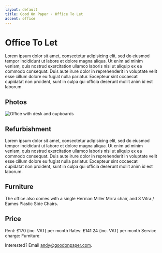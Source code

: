 ```yaml
---
layout: default
title: Good On Paper · Office To Let
accent: office
---
```


# Office To Let

Lorem ipsum dolor sit amet, consectetur adipisicing elit, sed do eiusmod tempor incididunt ut labore et dolore magna aliqua. Ut enim ad minim veniam, quis nostrud exercitation ullamco laboris nisi ut aliquip ex ea commodo consequat. Duis aute irure dolor in reprehenderit in voluptate velit esse cillum dolore eu fugiat nulla pariatur. Excepteur sint occaecat cupidatat non proident, sunt in culpa qui officia deserunt mollit anim id est laborum.

## Photos

![Office with desk and cupboards](http://f.cl.ly/items/3H3t2R440n0d26462C2P/2012-08-23-14.18.35.png "Office with desk and cupboards")

## Refurbishment

Lorem ipsum dolor sit amet, consectetur adipisicing elit, sed do eiusmod tempor incididunt ut labore et dolore magna aliqua. Ut enim ad minim veniam, quis nostrud exercitation ullamco laboris nisi ut aliquip ex ea commodo consequat. Duis aute irure dolor in reprehenderit in voluptate velit esse cillum dolore eu fugiat nulla pariatur. Excepteur sint occaecat cupidatat non proident, sunt in culpa qui officia deserunt mollit anim id est laborum.

## Furniture

The office also comes with a single Herman Miller Mirra chair, and 3 Vitra / Eames Plastic Side Chairs.

## Price

Rent: £170 (inc. VAT) per month
Rates: £141.24 (inc. VAT) per month
Service charge:
Furniture:

Interested? Email [andy@goodonpaper.com](mailto:andy@goodonpaper.com).
